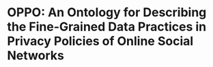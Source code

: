 # OPPO: An Ontology for Describing the Fine-Grained Data Practices in Privacy Policies of Online Social Networks

